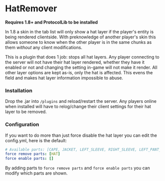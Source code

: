 HatRemover
==========

**Requires 1.8+ and ProtocolLib to be installed**

In 1.8 a skin in the tab list will only show a hat layer if the player's entity is being rendered clientside. With
preknowledge of another player's skin this allows someone to know when the other player is in the same chunks as them 
_without_ any client modifications.

This is a plugin that does 1 job: stops all hat layers. Any player connecting to the server will not have their hat 
layer rendered, whether they have it enabled or not and changing the setting in-game will not make it render. All other
 layer options are kept as-is, only the hat is affected. This evens the field and makes hat layer information impossible 
 to abuse.
 
### Installation

Drop the .jar into `/plugins` and reload/restart the server. Any players online when installed will have to relog/change 
their client settings for their hat layer to be removed.

### Configuration

If you want to do more than just force disable the hat layer you can edit the config.yml, here is the default:

```yaml
# Available parts: [CAPE, JACKET, LEFT_SLEEVE, RIGHT_SLEEVE, LEFT_PANT_LEG, RIGHT_PANT_LEG, HAT]
force remove parts: [HAT]
force enable parts: []
```

By adding parts to `force remove parts` and `force enable parts` you can modify which parts are shown.